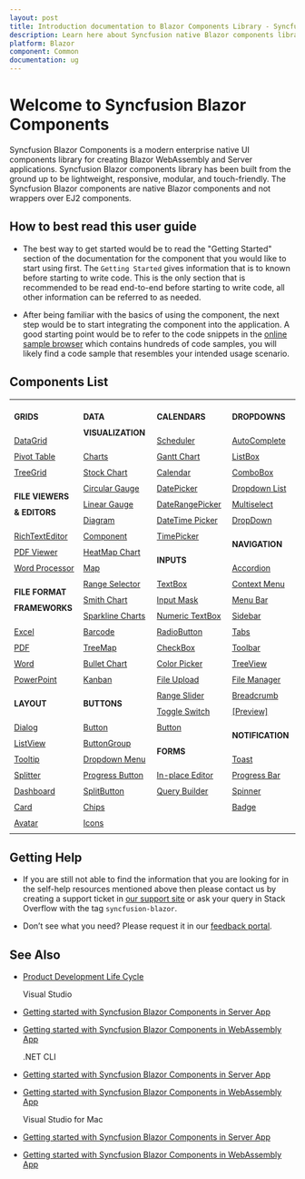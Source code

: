 ```yaml
---
layout: post
title: Introduction documentation to Blazor Components Library - Syncfusion
description: Learn here about Syncfusion native Blazor components library of UI and Data Viz web controls that are responsive and lightweight for building modern web apps.
platform: Blazor
component: Common
documentation: ug
---
```


# Welcome to Syncfusion Blazor Components

Syncfusion Blazor Components is a modern enterprise native UI components library for creating Blazor WebAssembly and Server applications. Syncfusion Blazor components library has been built from the ground up to be lightweight, responsive, modular, and touch-friendly. The Syncfusion Blazor components are native Blazor components and not wrappers over EJ2 components.

## How to best read this user guide

* The best way to get started would be to read the "Getting Started" section of the documentation for the component that you would like to start using first. The `Getting Started` gives information that is to known before starting to write code. This is the only section that is recommended to be read end-to-end before starting to write code, all other information can be referred to as needed.

* After being familiar with the basics of using the component, the next step would be to start integrating the component into the application. A good starting point would be to refer to the code snippets in the [online sample browser](https://blazor.syncfusion.com/demos/) which contains hundreds of code samples, you will likely find a code sample that resembles your intended usage scenario.

## Components List

<style>
#table
{
border:0 !important;
line-height: 2!important;
}

tr
{
border:0 !important;
}

td
{
border:0 !important;
vertical-align: top;
}

.controlanchorlink
{
text-decoration: none!important;
font-size: 14px!important; 
text-align: left!important;
}
.controlcategory
{
font-size: 14px!important;
text-align: left!important;
font-weight: bold!important;
border:0 !important;
}

</style>

<table id="table">
<tbody>
<colgroup>
<col style="width: 220px">
<col style="width: 260px">
<col style="width: 220px">
<col style="width: 220px">
</colgroup>
</tbody>
<tr>
    <td>
        <div><p class="controlcategory">GRIDS</p></div>
        <div class="controlanchorlink"><a target="_self" href="https://blazor.syncfusion.com/documentation/datagrid/getting-started">DataGrid</a></div>
        <div class="controlanchorlink"><a target="_self" href="https://blazor.syncfusion.com/documentation/pivot-table/getting-started">Pivot Table</a></div>
        <div class="controlanchorlink"><a target="_self" href="https://blazor.syncfusion.com/documentation/treegrid/getting-started">TreeGrid</a></div>
        <div><p class="controlcategory">FILE VIEWERS & EDITORS</p></div>
        <div class="controlanchorlink"><a target="_self" href="https://blazor.syncfusion.com/documentation/rich-text-editor/getting-started">RichTextEditor</a></div>
        <div class="controlanchorlink"><a target="_self" href="https://blazor.syncfusion.com/documentation/pdfviewer/getting-started/features">PDF Viewer</a></div>
        <div class="controlanchorlink"><a target="_self" href="https://blazor.syncfusion.com/documentation/document-editor/getting-started/features">Word Processor</a></div>     
        <div><p class="controlcategory">FILE FORMAT FRAMEWORKS</p></div>
        <div class="controlanchorlink"><a target="_self" href="https://help.syncfusion.com/file-formats/xlsio/create-read-edit-excel-files-in-blazor-c-sharp">Excel</a></div>
        <div class="controlanchorlink"><a target="_self" href="https://help.syncfusion.com/file-formats/pdf/create-pdf-document-in-blazor">PDF</a></div>
        <div class="controlanchorlink"><a target="_self" href="https://help.syncfusion.com/file-formats/docio/create-word-document-in-blazor">Word</a></div>
        <div class="controlanchorlink"><a target="_self" href="https://help.syncfusion.com/file-formats/presentation/create-read-edit-powerpoint-files-in-blazor">PowerPoint</a></div>
        <div><p class="controlcategory">LAYOUT</p></div>
        <div class="controlanchorlink"><a target="_self" href="https://blazor.syncfusion.com/documentation/dialog/getting-started">Dialog</a></div>
        <div class="controlanchorlink"><a target="_self" href="https://blazor.syncfusion.com/documentation/listview/getting-started">ListView</a></div>
        <div class="controlanchorlink"><a target="_self" href="https://blazor.syncfusion.com/documentation/tooltip/getting-started">Tooltip</a></div>
        <div class="controlanchorlink"><a target="_self" href="https://blazor.syncfusion.com/documentation/splitter/getting-started">Splitter</a></div>
        <div class="controlanchorlink"><a target="_self" href="https://blazor.syncfusion.com/documentation/dashboard-layout/getting-started">Dashboard</a></div>
        <div class="controlanchorlink"><a target="_self" href="https://blazor.syncfusion.com/documentation/card/getting-started">Card</a></div>
        <div class="controlanchorlink"><a target="_self" href="https://blazor.syncfusion.com/documentation/avatar/getting-started">Avatar</a></div>
    </td>
    <td>
        <div><p class="controlcategory">DATA VISUALIZATION</p></div>
        <div class="controlanchorlink"><a target="_self" href="https://blazor.syncfusion.com/documentation/chart/getting-started-server">Charts</a></div>
        <div class="controlanchorlink"><a target="_self" href="https://blazor.syncfusion.com/documentation/stock-chart/getting-started">Stock Chart</a></div>
        <div class="controlanchorlink"><a target="_self" href="https://blazor.syncfusion.com/documentation/circular-gauge/getting-started">Circular Gauge</a></div>
        <div class="controlanchorlink"><a target="_self" href="https://blazor.syncfusion.com/documentation/linear-gauge/getting-started">Linear Gauge</a></div>
        <div class="controlanchorlink"><a target="_self" href="https://blazor.syncfusion.com/documentation/diagram-component/getting-started">Diagram Component</a></div>
        <div class="controlanchorlink"><a target="_self" href="https://blazor.syncfusion.com/documentation/heatmap-chart/getting-started">HeatMap Chart</a></div>
        <div class="controlanchorlink"><a target="_self" href="https://blazor.syncfusion.com/documentation/maps/getting-started">Map</a></div>
        <div class="controlanchorlink"><a target="_self" href="https://blazor.syncfusion.com/documentation/range-selector/getting-started">Range Selector</a></div>
        <div class="controlanchorlink"><a target="_self" href="https://blazor.syncfusion.com/documentation/smith-chart/getting-started">Smith Chart</a></div>
        <div class="controlanchorlink"><a target="_self" href="https://blazor.syncfusion.com/documentation/sparkline/getting-started">Sparkline Charts</a></div>
        <div class="controlanchorlink"><a target="_self" href="https://blazor.syncfusion.com/documentation/barcode/getting-started">Barcode</a></div>
        <div class="controlanchorlink"><a target="_self" href="https://blazor.syncfusion.com/documentation/treemap/getting-started">TreeMap</a></div>
        <div class="controlanchorlink"><a target="_self" href="https://blazor.syncfusion.com/documentation/bullet-chart/getting-started">Bullet Chart</a></div>
        <div class="controlanchorlink"><a target="_self" href="https://blazor.syncfusion.com/documentation/kanban/getting-started">Kanban</a></div>
        <div><p class="controlcategory">BUTTONS</p></div>
        <div class="controlanchorlink"><a target="_self" href="https://blazor.syncfusion.com/documentation/button/getting-started">Button</a></div>
        <div class="controlanchorlink"><a target="_self" href="https://blazor.syncfusion.com/documentation/button-group/getting-started">ButtonGroup</a></div>
        <div class="controlanchorlink"><a target="_self" href="https://blazor.syncfusion.com/documentation/drop-down-menu/getting-started">Dropdown Menu</a></div>
        <div class="controlanchorlink"><a target="_self" href="https://blazor.syncfusion.com/documentation/progress-button/getting-started">Progress Button</a></div>
        <div class="controlanchorlink"><a target="_self" href="https://blazor.syncfusion.com/documentation/split-button/getting-started">SplitButton</a></div>
        <div class="controlanchorlink"><a target="_self" href="https://blazor.syncfusion.com/documentation/chip/getting-started">Chips</a></div>
        <div class="controlanchorlink"><a target="_self" href="https://blazor.syncfusion.com/documentation/appearance/icons">Icons</a></div>
    </td>
    <td>
        <div><p class="controlcategory">CALENDARS</p></div>
        <div class="controlanchorlink"><a target="_self" href="https://blazor.syncfusion.com/documentation/scheduler/getting-started">Scheduler</a></div>
        <div class="controlanchorlink"><a target="_self" href="https://blazor.syncfusion.com/documentation/gantt-chart/getting-started">Gantt Chart</a></div>
        <div class="controlanchorlink"><a target="_self" href="https://blazor.syncfusion.com/documentation/calendar/getting-started">Calendar</a></div>
        <div class="controlanchorlink"><a target="_self" href="https://blazor.syncfusion.com/documentation/datepicker/getting-started">DatePicker</a></div>
        <div class="controlanchorlink"><a target="_self" href="">DateRangePicker</a></div>
        <div class="controlanchorlink"><a target="_self" href="https://blazor.syncfusion.com/documentation/datetime-picker/getting-started">DateTime Picker</a></div>
        <div class="controlanchorlink"><a target="_self" href="https://blazor.syncfusion.com/documentation/timepicker/getting-started">TimePicker</a></div>
        <div><p class="controlcategory">INPUTS</p></div>
        <div class="controlanchorlink"><a target="_self" href="https://blazor.syncfusion.com/documentation/textbox/getting-started">TextBox</a></div>
        <div class="controlanchorlink"><a target="_self" href="https://blazor.syncfusion.com/documentation/input-mask/getting-started">Input Mask</a></div>
        <div class="controlanchorlink"><a target="_self" href="https://blazor.syncfusion.com/documentation/numeric-textbox/getting-started">Numeric TextBox</a></div>
        <div class="controlanchorlink"><a target="_self" href="https://blazor.syncfusion.com/documentation/radio-button/getting-started">RadioButton</a></div>
        <div class="controlanchorlink"><a target="_self" href="https://blazor.syncfusion.com/documentation/check-box/getting-started">CheckBox</a></div>
        <div class="controlanchorlink"><a target="_self" href="https://blazor.syncfusion.com/documentation/color-picker/getting-started">Color Picker</a></div>
        <div class="controlanchorlink"><a target="_self" href="https://blazor.syncfusion.com/documentation/file-upload/getting-started">File Upload</a></div>
        <div class="controlanchorlink"><a target="_self" href="https://blazor.syncfusion.com/documentation/range-slider/getting-started">Range Slider</a></div>
        <div class="controlanchorlink"><a target="_self" href="https://blazor.syncfusion.com/documentation/toggle-switch-button/getting-started">Toggle Switch Button</a></div>
        <div><p class="controlcategory">FORMS</p></div>
        <div class="controlanchorlink"><a target="_self" href="https://blazor.syncfusion.com/documentation/in-place-editor/getting-started">In-place Editor</a></div>
        <div class="controlanchorlink"><a target="_self" href="https://blazor.syncfusion.com/documentation/query-builder/getting-started">Query Builder</a></div>
    </td>
    <td>
        <div><p class="controlcategory">DROPDOWNS</p></div>
        <div class="controlanchorlink"><a target="_self" href="https://blazor.syncfusion.com/documentation/autocomplete/getting-started">AutoComplete</a></div>
        <div class="controlanchorlink"><a target="_self" href="https://blazor.syncfusion.com/documentation/listbox/getting-started">ListBox</a></div>
        <div class="controlanchorlink"><a target="_self" href="https://blazor.syncfusion.com/documentation/combobox/getting-started">ComboBox</a></div>
        <div class="controlanchorlink"><a target="_self" href="https://blazor.syncfusion.com/documentation/dropdown-list/getting-started">Dropdown List</a></div>
        <div class="controlanchorlink"><a target="_self" href="https://blazor.syncfusion.com/documentation/multiselect-dropdown/getting-started">Multiselect DropDown</a></div>
        <div><p class="controlcategory">NAVIGATION</p></div>
        <div class="controlanchorlink"><a target="_self" href="https://blazor.syncfusion.com/documentation/accordion/getting-started">Accordion</a></div>
        <div class="controlanchorlink"><a target="_self" href="https://blazor.syncfusion.com/documentation/context-menu/getting-started">Context Menu</a></div>
        <div class="controlanchorlink"><a target="_self" href="https://blazor.syncfusion.com/documentation/menu-bar/getting-started">Menu Bar</a></div>
        <div class="controlanchorlink"><a target="_self" href="https://blazor.syncfusion.com/documentation/sidebar/getting-started">Sidebar</a></div>
        <div class="controlanchorlink"><a target="_self" href="https://blazor.syncfusion.com/documentation/tabs/getting-started">Tabs</a></div>
        <div class="controlanchorlink"><a target="_self" href="https://blazor.syncfusion.com/documentation/toolbar/getting-started">Toolbar</a></div>
        <div class="controlanchorlink"><a target="_self" href="https://blazor.syncfusion.com/documentation/treeview/getting-started">TreeView</a></div>
        <div class="controlanchorlink"><a target="_self" href="https://blazor.syncfusion.com/documentation/file-manager/getting-started">File Manager</a></div>
        <div class="controlanchorlink"><a target="_self" href="https://blazor.syncfusion.com/documentation/breadcrumb/getting-started">Breadcrumb [Preview]</a></div>
        <div><p class="controlcategory">NOTIFICATION</p></div>
        <div class="controlanchorlink"><a target="_self" href="https://blazor.syncfusion.com/documentation/toast/getting-started">Toast</a></div>
        <div class="controlanchorlink"><a target="_self" href="https://blazor.syncfusion.com/documentation/progress-bar/getting-started">Progress Bar</a></div>
        <div class="controlanchorlink"><a target="_self" href="https://blazor.syncfusion.com/documentation/spinner/getting-started">Spinner</a></div>
        <div class="controlanchorlink"><a target="_self" href="https://blazor.syncfusion.com/documentation/badge/getting-started">Badge</a></div>
    </td>
</tr>
</table>

## Getting Help

* If you are still not able to find the information that you are looking for in the self-help resources mentioned above then please contact us by creating a support ticket in [our support site](http://syncfusion.com/support) or ask your query in Stack Overflow with the tag `syncfusion-blazor`.

* Don’t see what you need? Please request it in our [feedback portal](https://www.syncfusion.com/feedback/blazor-components).

## See Also

* [Product Development Life Cycle](https://www.syncfusion.com/support/product-lifecycle/)

    Visual Studio

* [Getting started with Syncfusion Blazor Components in Server App](https://blazor.syncfusion.com/documentation/getting-started/blazor-server-side-visual-studio)
* [Getting started with Syncfusion Blazor Components in WebAssembly App](https://blazor.syncfusion.com/documentation/getting-started/blazor-webassembly-visual-studio)

    .NET CLI

* [Getting started with Syncfusion Blazor Components in Server App](https://blazor.syncfusion.com/documentation/getting-started/blazor-server-side-dotnet-cli)
* [Getting started with Syncfusion Blazor Components in WebAssembly App](https://blazor.syncfusion.com/documentation/getting-started/blazor-webassembly-dotnet-cli)

    Visual Studio for Mac

* [Getting started with Syncfusion Blazor Components in Server App](https://blazor.syncfusion.com/documentation/getting-started/blazor-server-side-mac)
* [Getting started with Syncfusion Blazor Components in WebAssembly App](https://blazor.syncfusion.com/documentation/getting-started/blazor-webassembly-visual-studio-mac)